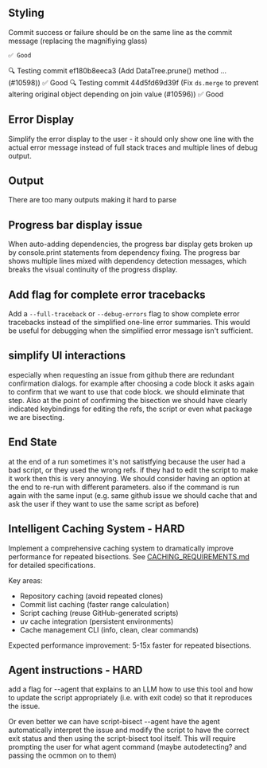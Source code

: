 
## Styling

Commit success or failure should be on the same line as the commit message (replacing the magnifiying glass)

    ✅ Good
  🔍 Testing commit ef180b8eeca3 (Add DataTree.prune() method … (#10598))
    ✅ Good
  🔍 Testing commit 44d5fd69d39f (Fix `ds.merge` to prevent altering original object depending on join
value (#10596))
    ✅ Good

## Error Display

Simplify the error display to the user - it should only show one line with the actual error message instead of full stack traces and multiple lines of debug output.

## Output

There are too many outputs making it hard to parse

## Progress bar display issue

When auto-adding dependencies, the progress bar display gets broken up by console.print statements from dependency fixing. The progress bar shows multiple lines mixed with dependency detection messages, which breaks the visual continuity of the progress display.

## Add flag for complete error tracebacks

Add a `--full-traceback` or `--debug-errors` flag to show complete error tracebacks instead of the simplified one-line error summaries. This would be useful for debugging when the simplified error message isn't sufficient.

## simplify UI interactions

especially when requesting an issue from github there are redundant confirmation dialogs. for example after choosing a code block it asks again to confirm that we want to use that code block. we should eliminate that step. Also at the point of confirming the bisection we should have clearly indicated keybindings for editing the refs, the script or even what package we are bisecting.

## End State

at the end of a run sometimes it's not satistfying because the user had a bad script, or they used the wrong refs. if they had to edit the script to make it work then this is very annoying. We should consider having an option at the end to re-run with different parameters. also if the command is run again with the same input (e.g. same github issue we should cache that and ask the user if they want to use the same script as before)

## Intelligent Caching System - HARD

Implement a comprehensive caching system to dramatically improve performance for repeated bisections. See [CACHING_REQUIREMENTS.md](CACHING_REQUIREMENTS.md) for detailed specifications.

Key areas:
- Repository caching (avoid repeated clones)
- Commit list caching (faster range calculation)
- Script caching (reuse GitHub-generated scripts)
- uv cache integration (persistent environments)
- Cache management CLI (info, clean, clear commands)

Expected performance improvement: 5-15x faster for repeated bisections.

## Agent instructions - HARD

add a flag for --agent that explains to an LLM how to use this tool and how to update the script appropriately (i.e. with exit code) so that it reproduces the issue.

Or even better we can have script-bisect --agent <link> have the agent automatically interpret the issue and modify the script to have the correct exit status and then using the script-bisect tool itself. This will require prompting the user for what agent command (maybe autodetecting? and passing the ocmmon on to them)
